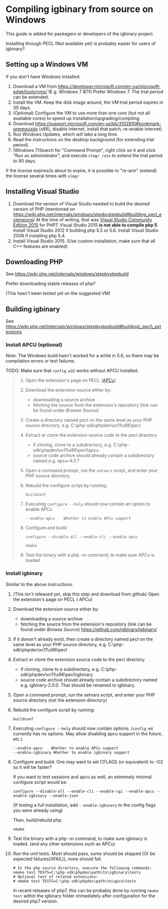 Compiling igbinary from source on Windows
=========================================

This guide is added for packagers or developers of the igbinary project.

Installing through PECL (Not available yet) is probably easier for users of igbinary?

Setting up a Windows VM
-----------------------

If you don't have Windows installed:

1. Download a VM from https://developer.microsoft.com/en-us/microsoft-edge/tools/vms/ (E.g. Windows 7 IE11)
   Prefer Windows 7. The trial period can be extended.
2. Install the VM. Keep the disk image around, the VM trial period expires in 30 days.
3. (Optional) Configure the VM to use more than one core (but not all available cores) to speed up installation/upgrading/compiling.
4. Download https://support.microsoft.com/en-us/kb/3102810#bookmark-prerequisite (x86), disable internet, install that patch, re-enable internet)
5. Run Windows Updates, which will take a long time.
6. Read the instructions on the desktop background (for extending trial period).
7. (Windows 7)Search for "Command Prompt", right click on it and click "Run as administrator", and execute `slmgr /ato` to extend the trial period to 90 days.

If the license expires/is about to expire, it is possible to "re-arm" (extend) the license several times with `slmgr`

Installing Visual Studio
------------------------

1. Download the version of Visual Studio needed to build the desired version of PHP (mentioned on https://wiki.php.net/internals/windows/stepbystepbuild#building_pecl_extensions)
   At the time of writing, that was [Visual Studio Community Edition 2015](https://www.visualstudio.com/products/visual-studio-community-vs) for PHP7.
   Visual Studio 2015 **is not able to compile php 5**. Install Visual Studio 2012 if building php 5.5 or 5.6. Install Visual Studio 2008 if installing php 5.4.
2. Install Visual Studio 2015. (Use custom installation, make sure that all C++ features are enabled)

Downloading PHP
---------------

See https://wiki.php.net/internals/windows/stepbystepbuild

Prefer downloading stable releases of php?

(This hasn't been tested yet on the suggested VM)


Building igbinary
-----------------

See https://wiki.php.net/internals/windows/stepbystepbuild#building\_pecl\_extensions

### Install APCU (optional)

Note: The Windows build hasn't worked for a while in 5.6, so there may be compilation errors or test failures.

TODO: Make sure that `config.w32` works without APCU installed.

> 1. Open the extension's page on PECL ([APCu](https://pecl.php.net/package/APCu))
> 2. Download the extension source either by:
>
>    -    downloading a source archive
>    -    fetching the source from the extension's repository (link can be found under *Browse Source*)
> 3. Create a directory named pecl on the same level as your PHP source directory, e.g. C:\php-sdk\phpdev\vc11\x86\pecl
> 4. Extract or clone the extension source code to the pecl directory
>
>    - if cloning, clone to a subdirectory, e.g. C:\php-sdk\phpdev\vc11\x86\pecl\apcu
>    - source code archive should already contain a subdirectory named e.g. apcu-4.0.7
> 5. Open a command prompt, run the `setvars` script, and enter your PHP source directory
> 6. Rebuild the configure script by running:
>
>    ```
>    buildconf
>    ```
>
> 7. Executing `configure --help` should now contain an option to enable APCu
>
>    ```
>    --enable-apcu    Whether to enable APCu support
>    ```
>
> 8. Configure and build:
>
>    ```
>    configure --disable-all --enable-cli --enable-apcu
>    ```
>
>    ```
>    nmake
>    ```
>
> 9. Test the binary with a php -m command, to make sure APCu is loaded

### Install igbinary

Similar to the above instructions.

1. (This isn't released yet, skip this step and download from github)
   Open the extension's page on PECL ( APCu)
2. Download the extension source either by:

   -    downloading a source archive
   -    fetching the source from the extension's repository (link can be found under *Browse Source*)
        https://github.com/igbinary/igbinary/
3. If it doesn't already exist, then create a directory named pecl on the same level as your PHP source directory, e.g. C:\php-sdk\phpdev\vc11\x86\pecl
4. Extract or clone the extension source code to the pecl directory

   - if cloning, clone to a subdirectory, e.g. C:\php-sdk\phpdev\vc11\x86\pecl\igbinary
   - source code archive should already contain a subdirectory named e.g. igbinary-2.0.0. That should be renamed to igbinary.
5. Open a command prompt, run the setvars script, and enter your PHP source directory (not the extension directory)
6. Rebuild the configure script by running:

   ```
   buildconf
   ```

7. Executing `configure --help` should now contain options.
   (`config.m4` currently has no options. May allow disabling apcu support in the future, etc.)

   ```
   --enable-apcu    Whether to enable APCu support
   --enable-igbinary Whether to enable igbinary support
   ```

8. Configure and build:
   One may want to set CFLAGS (or equivalent) to -O2 so it will be faster?

   If you want to test sessions and apcu as well, an extremely minimal configure script would be:

   ```
   configure --disable-all --enable-cli --enable-cgi --enable-apcu --enable-igbinary --enable-json
   ```

   (If testing a full installation, add `--enable-igbinary` to the config flags you were already using)

   Then, build/rebuild php.

   ```
   nmake
   ```

9. Test the binary with a php -m command, to make sure igbinary is loaded. (and any other extensions such as APCu)
10. Run the unit tests. Most should pass, some should be skipped (Or be expected failures(XFAIL)), none should fail.

    ```
    # In the php source directory, execute the following commands:
    nmake test TESTS=C:\php-sdk\phpdev\path\to\igbinary\tests
    # Optional test of related extensions:
    # nmake test TESTS=C:\php-sdk\phpdev\path\to\apcu\tests
    ```

    In recent releases of php7, this can be probably done by running `nmake test`
	within the igbinary folder immediately after configuration for the desired php7 version.
